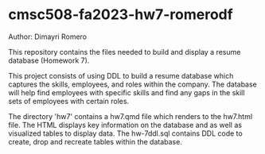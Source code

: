 # cmsc508-fa2023-hw7-romerodf

Author: Dimayri Romero

This repository contains the files needed to build and display a resume database (Homework 7). 

This project consists of using DDL to build a resume database which captures the skills, employees, and roles within the company. The database will help find employees with specific skills and find any gaps in the skill sets of employees with certain roles.

The directory 'hw7' contains a hw7.qmd file which renders to the hw7.html file. The HTML displays key information on the database and as well as visualized tables to display data. The hw-7ddl.sql contains DDL code to create, drop and recreate tables within the database.

